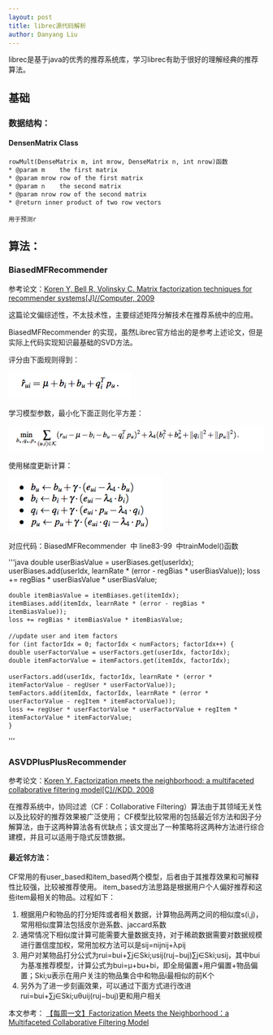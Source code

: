 ```yaml
---
layout: post
title: librec源代码解析
author: Danyang Liu
---
```


librec是基于java的优秀的推荐系统库，学习librec有助于很好的理解经典的推荐算法。

## 基础

### 数据结构：

#### DensenMatrix Class
    rowMult(DenseMatrix m, int mrow, DenseMatrix n, int nrow)函数
    * @param m    the first matrix
    * @param mrow row of the first matrix
    * @param n    the second matrix
    * @param nrow row of the second matrix
    * @return inner product of two row vectors
    
    用于预测r
    
    

## 算法：

### BiasedMFRecommender
参考论文：[Koren Y, Bell R, Volinsky C. Matrix factorization techniques for recommender systems[J]//Computer, 2009](http://ieeexplore.ieee.org/stamp/stamp.jsp?arnumber=5197422&tag=1)

这篇论文偏综述性，不太技术性，主要综述矩阵分解技术在推荐系统中的应用。

BiasedMFRecommender 的实现，虽然Librec官方给出的是参考上述论文，但是实际上代码实现知识最基础的SVD方法。

评分由下面规则得到：

![1](../images/alg/svd_BiasedMF/predict.png)

学习模型参数，最小化下面正则化平方差：

![2](../images/alg/svd_BiasedMF/target.png)

使用梯度更新计算：

![3](../images/alg/svd_BiasedMF/update.png)

对应代码：BiasedMFRecommender  中 line83-99  中trainModel()函数

'''java
    double userBiasValue = userBiases.get(userIdx);
    userBiases.add(userIdx, learnRate * (error - regBias * userBiasValue));
    loss += regBias * userBiasValue * userBiasValue;

    double itemBiasValue = itemBiases.get(itemIdx);
    itemBiases.add(itemIdx, learnRate * (error - regBias * itemBiasValue));
    loss += regBias * itemBiasValue * itemBiasValue;

    //update user and item factors
    for (int factorIdx = 0; factorIdx < numFactors; factorIdx++) {
    double userFactorValue = userFactors.get(userIdx, factorIdx);
    double itemFactorValue = itemFactors.get(itemIdx, factorIdx);

    userFactors.add(userIdx, factorIdx, learnRate * (error * itemFactorValue - regUser * userFactorValue));
    temFactors.add(itemIdx, factorIdx, learnRate * (error * userFactorValue - regItem * itemFactorValue));
    loss += regUser * userFactorValue * userFactorValue + regItem * itemFactorValue * itemFactorValue;
    }
'''

### ASVDPlusPlusRecommender
参考论文：[Koren Y. Factorization meets the neighborhood: a multifaceted collaborative filtering model[C]//KDD. 2008
](http://dl.acm.org/citation.cfm?id=1401944)

在推荐系统中，协同过滤（CF：Collaborative Filtering）算法由于其领域无关性以及比较好的推荐效果被广泛使用； 
CF模型比较常用的包括最近邻方法和因子分解算法，由于这两种算法各有优缺点；该文提出了一种策略将这两种方法进行综合建模，并且可以适用于隐式反馈数据。

#### 最近邻方法：

CF常用的有user_based和item_based两个模型，后者由于其推荐效果和可解释性比较强，比较被推荐使用。 
item_based方法思路是根据用户个人偏好推荐和这些item最相关的物品。过程如下：
1. 根据用户和物品的打分矩阵或者相关数据，计算物品两两之间的相似度s(i,j)，常用相似度算法包括皮尔逊系数、jaccard系数 
2. 通常情况下相似度计算可能需要大量数据支持，对于稀疏数据需要对数据规模进行置信度加权，常用加权方法可以是sij=nijnij+λpij 
3. 用户对某物品打分公式为rui=bui+∑j∈Ski;usij(ruj−buj)∑j∈Ski;usij，其中bui为基准推荐模型，计算公式为bui=μ+bu+bi，即全局偏置+用户偏置+物品偏置；Ski;u表示在用户关注的物品集合中和物品i最相似的前K个 
4. 另外为了进一步刻画效果，可以通过下面方式进行改进rui=bui+∑j∈Ski;uθuij(ruj−buj)更和用户相关

本文参考：
[ 【每周一文】Factorization Meets the Neighborhood：a Multifaceted Collaborative Filtering Model](http://blog.csdn.net/fangqingan_java/article/details/50762296)

